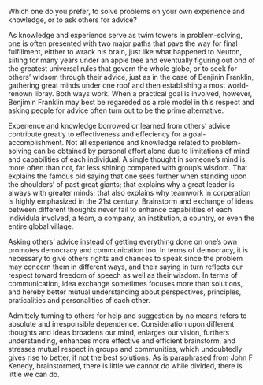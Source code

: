 Which one do you prefer, to solve problems on your own experience and knowledge, or to ask others for advice?

As knowledge and experience serve as twim towers in problem-solving, one is often presented with two major paths that pave the way for final fulfillment, eitther to wrack his brain, just like what happened to Neuton, siiting for many years under an apple tree and eventually figuring out ond of the greatest universal rules that govern the whole globe, or to seek for others’ widsom through their advice, just as in the case of Benjinin Franklin, gathering great minds under one roof and then establishing a most world-renown libray. Both ways work. When a practical goal is involved, however, Benjimin Franklin may best be regareded as a role model in this respect and asking people for advice often turn out to be the prime alternative.

Experience and knowledge borrowed or learned from others’ advice contribute greatly to effectiveness and effeciency for a goal-accomplishment. Not all experience and knowledge related to problem-solving can be obtained by personal effort alone due to limitations of mind and capabilities of each individual. A single thought in someone’s mind is, more often than not, far less shining compared with group’s wisdom. That explains the famous old saying that one sees further when standing upon the shoulders’ of past great giants; that explains why a great leader is always with greater minds; that also explains why teamwork in corperation is highly emphasized in the 21st century. Brainstorm and exchange of ideas between different thoughts never fail to enhance capabilities of each individula involved, a team, a company, an institution, a country, or even the entire global village.

Asking others’ advice instead of getting everything done on one’s own promotes democracy and communication too. In terms of democracy, it is necessary to give others rights and chances to speak since the problem may concern them in different ways, and their saying in turn reflects our respect toward freedom of speech as well as their wisdom. In terms of communication, idea exchange sometimes focuses more than solutions, and hereby better mutual understanding about perspectives, principles, praticalities and personalities of each other.

Admittely turning to others for help and suggestion by no means refers to absolute and irresponsible dependence. Consideration upon different thoughts and ideas broadens our mind, enlarges our vision, furthers understanding, enhances more effective and efficient brainstorm, and stresses mutual respect in groups and communities, which undoubtedly gives rise to better, if not the best solutions. As is paraphrased from John F Kenedy, brainstormed, there is little we cannot do while divided, there is little we can do.